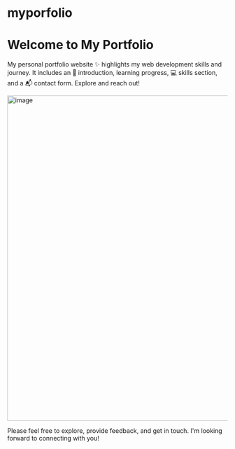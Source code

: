 # myporfolio
# Welcome to My Portfolio

My personal portfolio website ✨ highlights my web development skills and journey. It includes an 📖 introduction, learning progress, 💻 skills section, and a 📬 contact form. Explore and reach out!

<a href="abdirahmanguusha.github.io/portfolio/"><img width="743" alt="image" src="https://github.com/abdirahmanguusha/portfolio/assets/140334731/97046ba1-bf53-4a4e-8a27-427011796d71"></a>

Please feel free to explore, provide feedback, and get in touch. I'm looking forward to connecting with you!
